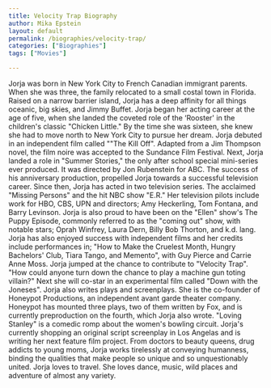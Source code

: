 ```yaml
---
title: Velocity Trap Biography
author: Mika Epstein
layout: default
permalink: /biographies/velocity-trap/
categories: ["Biographies"]
tags: ["Movies"]

---
```


Jorja was born in New York City to French Canadian immigrant parents. When she was three, the family relocated to a small costal town in Florida. Raised on a narrow barrier island, Jorja has a deep affinity for all things oceanic, big skies, and Jimmy Buffet. Jorja began her acting career at the age of five, when she landed the coveted role of the &#8216;Rooster' in the children's classic "Chicken Little." By the time she was sixteen, she knew she had to move north to New York City to pursue her dream. Jorja debuted in an independent film called ""The Kill Off". Adapted from a Jim Thompson novel, the film noire was accepted to the Sundance Film Festival. Next, Jorja landed a role in "Summer Stories," the only after school special mini-series ever produced. It was directed by Jon Rubenstein for ABC. The success of his anniversary production, propelled Jorja towards a successful television career. Since then, Jorja has acted in two television series. The acclaimed "Missing Persons" and the hit NBC show "E.R." Her television pilots include work for HBO, CBS, UPN and directors; Amy Heckerling, Tom Fontana, and Barry Levinson. Jorja is also proud to have been on the "Ellen" show's The Puppy Episode, commonly referred to as the "coming out" show, with notable stars; Oprah Winfrey, Laura Dern, Billy Bob Thorton, and k.d. lang. Jorja has also enjoyed success with independent films and her credits include performances in; "How to Make the Cruelest Month, Hungry Bachelors' Club, Tiara Tango, and Memento", with Guy Pierce and Carrie Anne Moss. Jorja jumped at the chance to contribute to "Velocity Trap". "How could anyone turn down the chance to play a machine gun toting villain?" Next she will co-star in an experimental film called "Down with the Joneses". Jorja also writes plays and screenplays. She is the co-founder of Honeypot Productions, an independent avant garde theater company. Honeypot has mounted three plays, two of them written by Fox, and is currently preproduction on the fourth, which Jorja also wrote. "Loving Stanley" is a comedic romp about the women's bowling circuit. Jorja's currently shopping an original script screenplay in Los Angelas and is writing her next feature film project. From doctors to beauty queens, drug addicts to young moms, Jorja works tirelessly at conveying humanness, binding the qualities that make people so unique and so unquestionably united. Jorja loves to travel. She loves dance, music, wild places and adventure of almost any variety. 